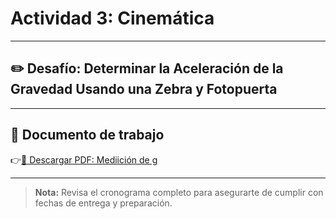 # Actividad 3: Cinemática

---

## ✏️ Desafío: Determinar la Aceleración de la Gravedad Usando una Zebra y Fotopuerta

---

## 📄 Documento de trabajo

👉[📎 Descargar PDF: Mediición de g](../FIME/Measuring_g.pdf)

---

> **Nota:** Revisa el cronograma completo para asegurarte de cumplir con fechas de entrega y preparación.
